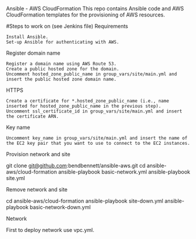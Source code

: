 Ansible - AWS CloudFormation
This repo contains Ansible code and AWS CloudFormation templates for the provisioning of AWS resources.

#Steps to work on (see Jenkins file)
Requirements

    Install Ansible.
    Set-up Ansible for authenticating with AWS.

Register domain name

    Register a domain name using AWS Route 53.
    Create a public hosted zone for the domain.
    Uncomment hosted_zone_public_name in group_vars/site/main.yml and insert the public hosted zone domain name.

HTTPS

    Create a certificate for *.hosted_zone_public_name (i.e., name inserted for hosted_zone_public_name in the previous step).
    Uncomment ssl_certificate_id in group_vars/site/main.yml and insert the certificate ARN.

Key name

    Uncomment key_name in group_vars/site/main.yml and insert the name of the EC2 key pair that you want to use to connect to the EC2 instances.

Provision network and site

git clone git@github.com:bendbennett/ansible-aws.git
cd ansible-aws/cloud-formation
ansible-playbook basic-network.yml
ansible-playbook site.yml 

Remove network and site

cd ansible-aws/cloud-formation
ansible-playbook site-down.yml
ansible-playbook basic-network-down.yml

Network

First to deploy network use vpc.yml.
